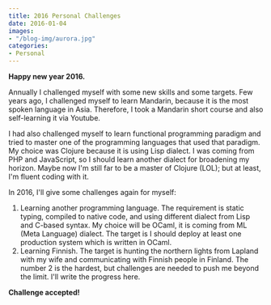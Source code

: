 ```yaml
---
title: 2016 Personal Challenges
date: 2016-01-04
images:
- "/blog-img/aurora.jpg"
categories:
- Personal
---
```


**Happy new year 2016.**

Annually I challenged myself with some new skills and some targets. Few years ago, I challenged myself to learn Mandarin, because it is the most spoken language in Asia. Therefore, I took a Mandarin short course and also self-learning it via Youtube.

I had also challenged myself to learn functional programming paradigm and tried to master one of the programming languages that used that paradigm. My choice was Clojure because it is using Lisp dialect. I was coming from PHP and JavaScript, so I should learn another dialect for broadening my horizon. Maybe now I'm still far to be a master of Clojure (LOL); but at least, I'm fluent coding with it.

In 2016, I'll give some challenges again for myself:

1.  Learning another programming language. The requirement is static typing, compiled to native code, and using different dialect from Lisp and C-based syntax. My choice will be OCaml, it is coming from ML (Meta Language) dialect. The target is I should deploy at least one production system which is written in OCaml.
2.  Learning Finnish. The target is hunting the northern lights from Lapland with my wife and communicating with Finnish people in Finland.
The number 2 is the hardest, but challenges are needed to push me beyond the limit. I'll write the progress here.

**Challenge accepted!**
